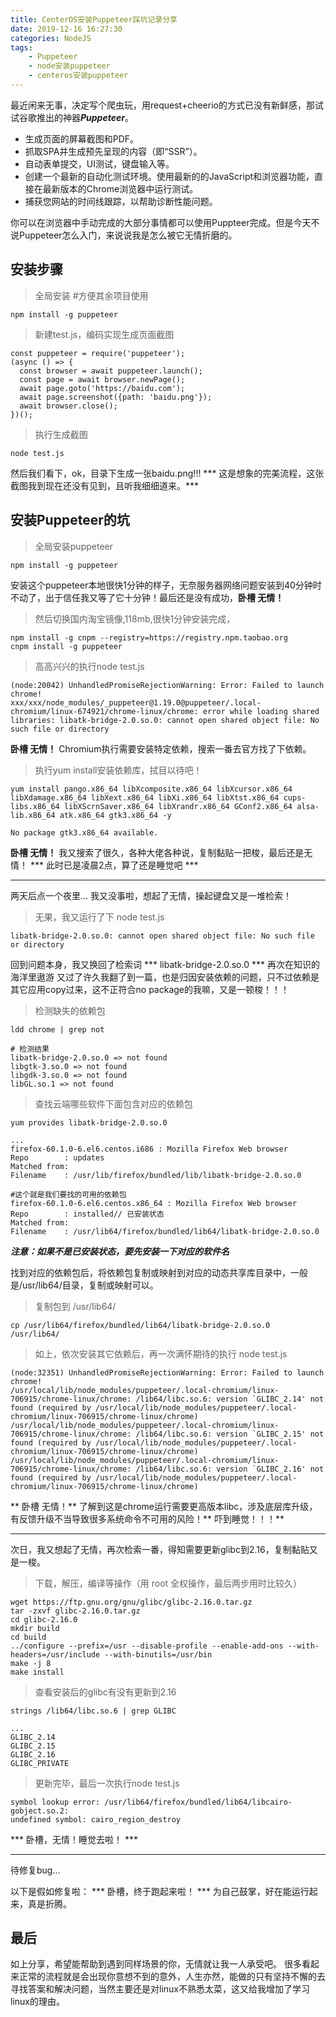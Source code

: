 ```yaml
---
title: CenterOS安装Puppeteer踩坑记录分享
date: 2019-12-16 16:27:30
categories: NodeJS
tags:
    - Puppeteer
    - node安装puppeteer
    - centeros安装puppeteer
---
```


最近闲来无事，决定写个爬虫玩，用request+cheerio的方式已没有新鲜感，那试试谷歌推出的神器***Puppeteer***。
- 生成页面的屏幕截图和PDF。
- 抓取SPA并生成预先呈现的内容（即“SSR”）。
- 自动表单提交，UI测试，键盘输入等。
- 创建一个最新的自动化测试环境。使用最新的的JavaScript和浏览器功能，直接在最新版本的Chrome浏览器中运行测试。
- 捕获您网站的时间线跟踪，以帮助诊断性能问题。

你可以在浏览器中手动完成的大部分事情都可以使用Puppteer完成。但是今天不说Puppeteer怎么入门，来说说我是怎么被它无情折磨的。

## 安装步骤
> 全局安装  #方便其余项目使用

```
npm install -g puppeteer
```

> 新建test.js，编码实现生成页面截图

```
const puppeteer = require('puppeteer');
(async () => {
  const browser = await puppeteer.launch();
  const page = await browser.newPage();
  await page.goto('https://baidu.com');
  await page.screenshot({path: 'baidu.png'});
  await browser.close();
})();
```

> 执行生成截图

```
node test.js
```
然后我们看下，ok，目录下生成一张baidu.png!!!
*** 这是想象的完美流程，这张截图我到现在还没有见到，且听我细细道来。*** 

## 安装Puppeteer的坑
> 全局安装puppeteer

```
npm install -g puppeteer
```
安装这个puppeteer本地很快1分钟的样子，无奈服务器网络问题安装到40分钟时不动了，出于信任我又等了它十分钟！最后还是没有成功，**卧槽 无情！**

>然后切换国内淘宝镜像,118mb,很快1分钟安装完成，

```
npm install -g cnpm --registry=https://registry.npm.taobao.org
cnpm install -g puppeteer
```

> 高高兴兴的执行node test.js

```
(node:20042) UnhandledPromiseRejectionWarning: Error: Failed to launch chrome!
xxx/xxx/node_modules/_puppeteer@1.19.0@puppeteer/.local-chromium/linux-674921/chrome-linux/chrome: error while loading shared libraries: libatk-bridge-2.0.so.0: cannot open shared object file: No such file or directory
```
**卧槽 无情！** Chromium执行需要安装特定依赖，搜索一番去官方找了下依赖。

> 执行yum install安装依赖库，拭目以待吧！

```
yum install pango.x86_64 libXcomposite.x86_64 libXcursor.x86_64 libXdamage.x86_64 libXext.x86_64 libXi.x86_64 libXtst.x86_64 cups-libs.x86_64 libXScrnSaver.x86_64 libXrandr.x86_64 GConf2.x86_64 alsa-lib.x86_64 atk.x86_64 gtk3.x86_64 -y
```
```
No package gtk3.x86_64 available.
```
**卧槽 无情！** 我又搜索了很久，各种大佬各种说，复制黏贴一把梭，最后还是无情！
*** 此时已是凌晨2点，算了还是睡觉吧 ***

***

两天后点一个夜里... 我又没事啦，想起了无情，操起键盘又是一堆检索！
>无果，我又运行了下 node test.js

```
libatk-bridge-2.0.so.0: cannot open shared object file: No such file or directory
```
回到问题本身，我又换回了检索词 *** libatk-bridge-2.0.so.0 *** 再次在知识的海洋里遨游
又过了许久我翻了到一篇，也是归因安装依赖的问题，只不过依赖是其它应用copy过来，这不正符合no package的我嘛，又是一顿梭！！！
> 检测缺失的依赖包

```
ldd chrome | grep not
```
```
# 检测结果
libatk-bridge-2.0.so.0 => not found
libgtk-3.so.0 => not found
libgdk-3.so.0 => not found 
libGL.so.1 => not found
```

> 查找云端哪些软件下面包含对应的依赖包

```
yum provides libatk-bridge-2.0.so.0
```
```
...
firefox-60.1.0-6.el6.centos.i686 : Mozilla Firefox Web browser
Repo        : updates
Matched from:
Filename    : /usr/lib/firefox/bundled/lib/libatk-bridge-2.0.so.0

#这个就是我们要找的可用的依赖包
firefox-60.1.0-6.el6.centos.x86_64 : Mozilla Firefox Web browser
Repo        : installed// 已安装状态
Matched from:
Filename    : /usr/lib64/firefox/bundled/lib64/libatk-bridge-2.0.so.0
```
***注意：如果不是已安装状态，要先安装一下对应的软件名***

找到对应的依赖包后，将依赖包复制或映射到对应的动态共享库目录中，一般是/usr/lib64/目录，复制或映射可以。
> 复制包到 /usr/lib64/

```
cp /usr/lib64/firefox/bundled/lib64/libatk-bridge-2.0.so.0  /usr/lib64/
```

> 如上，依次安装其它依赖后，再一次满怀期待的执行 node test.js

```
(node:32351) UnhandledPromiseRejectionWarning: Error: Failed to launch chrome!
/usr/local/lib/node_modules/puppeteer/.local-chromium/linux-706915/chrome-linux/chrome: /lib64/libc.so.6: version `GLIBC_2.14' not found (required by /usr/local/lib/node_modules/puppeteer/.local-chromium/linux-706915/chrome-linux/chrome)
/usr/local/lib/node_modules/puppeteer/.local-chromium/linux-706915/chrome-linux/chrome: /lib64/libc.so.6: version `GLIBC_2.15' not found (required by /usr/local/lib/node_modules/puppeteer/.local-chromium/linux-706915/chrome-linux/chrome)
/usr/local/lib/node_modules/puppeteer/.local-chromium/linux-706915/chrome-linux/chrome: /lib64/libc.so.6: version `GLIBC_2.16' not found (required by /usr/local/lib/node_modules/puppeteer/.local-chromium/linux-706915/chrome-linux/chrome)
```
** 卧槽 无情！** 了解到这是chrome运行需要更高版本libc，涉及底层库升级，有反馈升级不当导致很多系统命令不可用的风险！** 吓到睡觉！！！** 

***

次日，我又想起了无情，再次检索一番，得知需要更新glibc到2.16，复制黏贴又是一梭。
> 下载，解压，编译等操作（用 root 全权操作，最后两步用时比较久）

```
wget https://ftp.gnu.org/gnu/glibc/glibc-2.16.0.tar.gz
tar -zxvf glibc-2.16.0.tar.gz
cd glibc-2.16.0 
mkdir build
cd build
../configure --prefix=/usr --disable-profile --enable-add-ons --with-headers=/usr/include --with-binutils=/usr/bin
make -j 8
make install
```

> 查看安装后的glibc有没有更新到2.16

```
strings /lib64/libc.so.6 | grep GLIBC
```
```
...
GLIBC_2.14
GLIBC_2.15
GLIBC_2.16
GLIBC_PRIVATE
```

> 更新完毕，最后一次执行node test.js

```
symbol lookup error: /usr/lib64/firefox/bundled/lib64/libcairo-gobject.so.2: 
undefined symbol: cairo_region_destroy
```
*** 卧槽，无情！睡觉去啦！ ***

***

待修复bug...


以下是假如修复啦：
*** 卧槽，终于跑起来啦！ *** 为自己鼓掌，好在能运行起来，真是折腾。

## 最后
如上分享，希望能帮助到遇到同样场景的你，无情就让我一人承受吧。
很多看起来正常的流程就是会出现你意想不到的意外，人生亦然，能做的只有坚持不懈的去寻找答案和解决问题，当然主要还是对linux不熟悉太菜，这又给我增加了学习linux的理由。